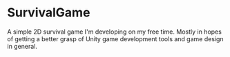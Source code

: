 # SurvivalGame

A simple 2D survival game I'm developing on my free time.
Mostly in hopes of getting a better grasp of Unity game development tools and game design in general.
